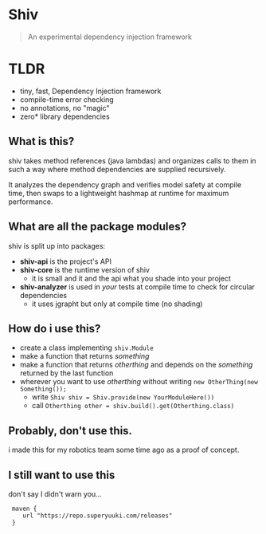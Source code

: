 # Shiv
> An experimental dependency injection framework

# TLDR
- tiny, fast, Dependency Injection framework
- compile-time error checking
- no annotations, no "magic"
- zero* library dependencies

## What is this?
shiv takes method references (java lambdas) and organizes calls to them in such a way where method dependencies are supplied recursively. 

It analyzes the dependency graph and verifies model safety at compile time, then swaps to a lightweight hashmap at runtime for maximum performance.

## What are all the package modules?
shiv is split up into packages:
- **shiv-api** is the project's API
- **shiv-core** is the runtime version of shiv
  - it is small and it and the api what you shade into your project
- **shiv-analyzer** is used in *your* tests at compile time to check for circular dependencies
  - it uses jgrapht but only at compile time (no shading)

## How do i use this?
- create a class implementing ``shiv.Module``
- make a function that returns *something*
- make a function that returns *otherthing* and depends on the *something* returned by the last function
- wherever you want to use *otherthing* without writing ``new OtherThing(new Something());``
  - write ``Shiv shiv = Shiv.provide(new YourModuleHere())``
  - call ``Otherthing other = shiv.build().get(Otherthing.class)``

## Probably, don't use this.
i made this for my robotics team some time ago as a proof of concept.

## I still want to use this
don't say I didn't warn you...
```
 maven {
    url "https://repo.superyuuki.com/releases"
 }
```
